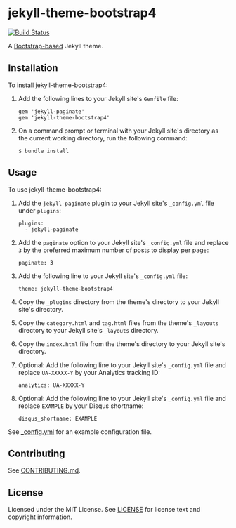 jekyll-theme-bootstrap4
=======================

[![Build Status](https://travis-ci.com/rcvalle/jekyll-theme-bootstrap4.svg?branch=master)](https://travis-ci.com/rcvalle/jekyll-theme-bootstrap4)

A [Bootstrap-based](https://getbootstrap.com/) Jekyll theme.


Installation
------------

To install jekyll-theme-bootstrap4:

1. Add the following lines to your Jekyll site's `Gemfile` file:

       gem 'jekyll-paginate'
       gem 'jekyll-theme-bootstrap4'

2. On a command prompt or terminal with your Jekyll site's directory as the
   current working directory, run the following command:

       $ bundle install


Usage
-----

To use jekyll-theme-bootstrap4:

1. Add the `jekyll-paginate` plugin to your Jekyll site's `_config.yml` file
   under `plugins`:

       plugins:
         - jekyll-paginate

2. Add the `paginate` option to your Jekyll site's `_config.yml` file and
   replace `3` by the preferred maximum number of posts to display per page:

       paginate: 3

3. Add the following line to your Jekyll site's `_config.yml` file:

       theme: jekyll-theme-bootstrap4

4. Copy the `_plugins` directory from the theme's directory to your Jekyll
   site's directory.

5. Copy the `category.html` and `tag.html` files from the theme's `_layouts`
   directory to your Jekyll site's `_layouts` directory.

6. Copy the `index.html` file from the theme's directory to your Jekyll
   site's directory.

7. Optional: Add the following line to your Jekyll site's `_config.yml` file
   and replace `UA-XXXXX-Y` by your Analytics tracking ID:

       analytics: UA-XXXXX-Y

8. Optional: Add the following line to your Jekyll site's `_config.yml` file
   and replace `EXAMPLE` by your Disqus shortname:

       disqus_shortname: EXAMPLE

See [_config.yml](_config.yml) for an example configuration file.


Contributing
------------

See [CONTRIBUTING.md](CONTRIBUTING.md).


License
-------

Licensed under the MIT License. See [LICENSE](LICENSE) for license text and
copyright information.
